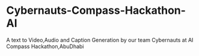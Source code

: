 # Cybernauts-Compass-Hackathon-AI
A text to Video,Audio and Caption Generation by our team Cybernauts at AI Compass Hackathon,AbuDhabi
